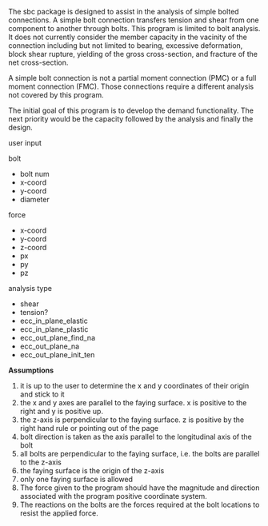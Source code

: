 The sbc package is designed to assist in the analysis of simple bolted
connections. A simple bolt connection transfers tension and shear from one
component to another through bolts. This program is limited to bolt analysis. It
does not currently consider the member capacity in the vacinity of the connection
including but not limited to bearing, excessive deformation, block shear
rupture, yielding of the gross cross-section, and fracture of the net
cross-section. 

A simple bolt connection is not a partial moment connection (PMC) or a full 
moment connection (FMC). Those connections require a different analysis not
covered by this program.

The initial goal of this program is to develop the demand functionality. The
next priority would be the capacity followed by the analysis and finally the
design. 


user input

bolt
- bolt num
- x-coord
- y-coord
- diameter

force
- x-coord
- y-coord
- z-coord
- px
- py
- pz

analysis type
- shear
- tension?
- ecc_in_plane_elastic
- ecc_in_plane_plastic
- ecc_out_plane_find_na
- ecc_out_plane_na
- ecc_out_plane_init_ten

**Assumptions**
1. it is up to the user to determine the x and y coordinates of their origin and
stick to it
2. the x and y axes are parallel to the faying surface. x is positive to the
right and y is positive up.
3. the z-axis is perpendicular to the faying surface. z is positive by the right
hand rule or pointing out of the page
4. bolt direction is taken as the axis parallel to the longitudinal axis of the
bolt
5. all bolts are perpendicular to the faying surface, i.e. the bolts are
parallel to the z-axis
6. the faying surface is the origin of the z-axis
7. only one faying surface is allowed
8. The force given to the program should have the magnitude and direction
   associated with the program positive coordinate system.
9. The reactions on the bolts are the forces required at the bolt locations to
   resist the applied force. 
